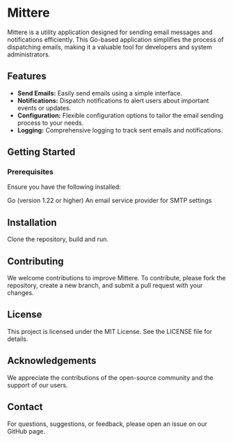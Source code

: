 # Mittere
Mittere is a utility application designed for sending email messages and notifications efficiently. This Go-based application simplifies the process of dispatching emails, making it a valuable tool for developers and system administrators.

## Features
- **Send Emails:** Easily send emails using a simple interface.
- **Notifications:** Dispatch notifications to alert users about important events or updates.
- **Configuration:** Flexible configuration options to tailor the email sending process to your needs.
- **Logging:** Comprehensive logging to track sent emails and notifications.

## Getting Started
### Prerequisites
Ensure you have the following installed:

Go (version 1.22 or higher)
An email service provider for SMTP settings

## Installation
Clone the repository, build and run.

## Contributing
We welcome contributions to improve Mittere. To contribute, please fork the repository, create a new branch, and submit a pull request with your changes.

## License
This project is licensed under the MIT License. See the LICENSE file for details.

## Acknowledgements
We appreciate the contributions of the open-source community and the support of our users.

## Contact
For questions, suggestions, or feedback, please open an issue on our GitHub page.
